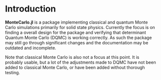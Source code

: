 # Introduction 

**MonteCarlo.jl** is a package implementing classical and quantum Monte Carlo simulations primarily for solid state physics. Currently the focus is on finding a overall design for the package and verifying that determinant Quantum Monte Carlo (DQMC) is working correctly. As such the package may still go through significant changes and the documentation may be outdated and incomplete.

Note that classical Monte Carlo is also not a focus at this point. It is probably usable, but a lot of the adjustments made to DQMC have not been added to classical Monte Carlo, or have been added without thorough testing.